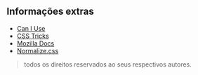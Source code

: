 ## Informações extras

- [Can I Use](http://www.caniuse.com)
- [CSS Tricks](https://css-tricks.com/)
- [Mozilla Docs](https://developer.mozilla.org/en-US/docs/Web/Guide)
- [Normalize.css](https://necolas.github.io/normalize.css/)

> todos os direitos reservados ao seus respectivos autores.
